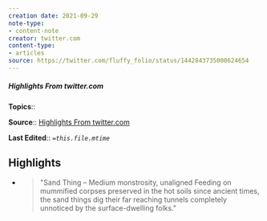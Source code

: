 ```yaml
---
creation date: 2021-09-29
note-type:
- content-note
creator: twitter.com
content-type: 
- articles
source: https://twitter.com/fluffy_folio/status/1442843735008624654
---
```

##### Highlights From twitter.com

**Topics**::  

**Source**:: [Highlights From twitter.com](https://twitter.com/fluffy_folio/status/1442843735008624654)

**Last Edited**:: *`=this.file.mtime`*

## Highlights
- > "Sand Thing – Medium monstrosity, unaligned
    Feeding on mummified corpses preserved in the hot soils since ancient times, the sand things dig their far reaching tunnels completely unnoticed by the surface-dwelling folks." 


